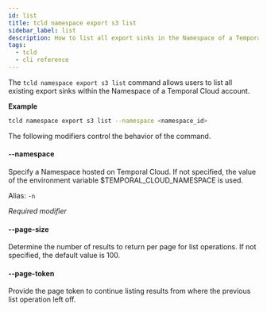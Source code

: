 ```yaml
---
id: list
title: tcld namespace export s3 list
sidebar_label: list
description: How to list all export sinks in the Namespace of a Temporal Cloud account using tcld.
tags:
  - tcld
  - cli reference
---
```


The `tcld namespace export s3 list` command allows users to list all existing export sinks within the Namespace of a Temporal Cloud account.

**Example**

```bash
tcld namespace export s3 list --namespace <namespace_id>
```

The following modifiers control the behavior of the command.

#### --namespace

Specify a Namespace hosted on Temporal Cloud.
If not specified, the value of the environment variable $TEMPORAL_CLOUD_NAMESPACE is used.

Alias: `-n`

_Required modifier_

#### --page-size

Determine the number of results to return per page for list operations. If not specified, the default value is 100.

#### --page-token

Provide the page token to continue listing results from where the previous list operation left off.
